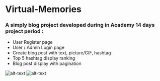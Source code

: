 # Virtual-Memories

### A simply blog project developed during in Academy 14 days project period : 

- User Register page
- User / Admin Login page
- Create blog post with text, picture/GIF, hashtag
- Top 5 hashtag display ranking
- Blog post display with pagination 

![alt-text](https://user-images.githubusercontent.com/80626616/200232210-bfe96a8a-dc9e-45e1-88dc-622166cb78b8.png)
![alt-text](https://user-images.githubusercontent.com/80626616/200232345-76e0b50b-c5e5-4b2e-8328-e7c20bca1f54.gif)
